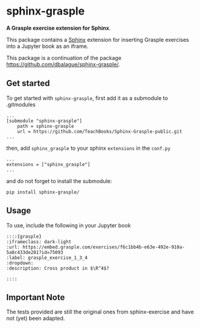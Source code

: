 # sphinx-grasple

**A Grasple exercise extension for Sphinx**.

This package contains a [Sphinx](http://www.sphinx-doc.org/en/master/) extension for inserting Grasple exercises into a Jupyter book as an iframe.

This package is a continuation of the package https://github.com/dbalague/sphinx-grasple/.

## Get started

To get started with `sphinx-grasple`, first add it as a submodule to .gitmodules

```code
...
[submodule "sphinx-grasple"]
	path = sphinx-grasple
	url = https://github.com/TeachBooks/Sphinx-Grasple-public.git
...
```

then, add `sphinx_grasple` to your sphinx `extensions` in the `conf.py`

```code
...
extensions = ["sphinx_grasple"]
...
```

and do not forget to install the submodule:

```code
pip install sphinx-grasple/
```

## Usage

To use, include the following in your Jupyter book

```code
::::{grasple}
:iframeclass: dark-light
:url: https://embed.grasple.com/exercises/f6c1bb4b-e63e-492e-910a-5a8c433de281?id=75093
:label: grasple_exercise_1_3_4
:dropdown:
:description: Cross product in $\R^4$?

::::
```

## Important Note

The tests provided are still the original ones from sphinx-exercise and have not (yet) been adapted.
